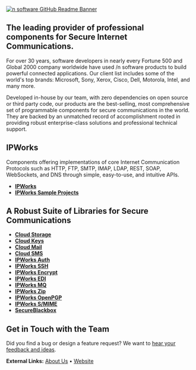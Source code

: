 [![n software GitHub Readme Banner]()](https://www.nsoftware.com/)

## The leading provider of professional components for Secure Internet Communications.

For over 30 years, software developers in nearly every Fortune 500 and Global 2000 company worldwide have used /n software products to build powerful connected applications. Our client list includes some of the world's top brands: Microsoft, Sony, Xerox, Cisco, Dell, Motorola, Intel, and many more.

Developed in-house by our team, with zero dependencies on open source or third party code, our products are the best-selling, most comprehensive set of programmable components for secure communications in the world. They are backed by an unmatched record of accomplishment rooted in providing robust enterprise-class solutions and professional technical support. 

## IPWorks

Components offering implementations of core Internet Communication Protocols such as HTTP, FTP, SMTP, IMAP, LDAP, REST, SOAP, WebSockets, and DNS through simple, easy-to-use, and intuitive APIs.

+ [**IPWorks**](https://www.nsoftware.com/ipworks)
+ [**IPWorks Sample Projects**](/IPWorks)

## A Robust Suite of Libraries for Secure Communications

+ [**Cloud Storage**](https://www.nsoftware.com/cloudstorage)
+ [**Cloud Keys**](https://www.nsoftware.com/cloudkeys)
+ [**Cloud Mail**](https://www.nsoftware.com/cloudmail)
+ [**Cloud SMS**](https://www.nsoftware.com/cloudsms)
+ [**IPWorks Auth**](https://www.nsoftware.com/ipworksauth)
+ [**IPWorks SSH**](https://www.nsoftware.com/ipworksssh)
+ [**IPWorks Encrypt**](https://www.nsoftware.com/ipworksencrypt)
+ [**IPWorks EDI**](https://www.nsoftware.com/ipworksedi)
+ [**IPWorks MQ**](https://www.nsoftware.com/ipworksmq)
+ [**IPWorks Zip**](https://www.nsoftware.com/ipworkszip)
+ [**IPWorks OpenPGP**](https://www.nsoftware.com/ipworkspgp)
+ [**IPWorks S/MIME**](https://www.nsoftware.com/ipworkssmime)
+ [**SecureBlackbox**](https://www.nsoftware.com/sbb)

## Get in Touch with the Team
Did you find a bug or design a feature request? We want to [hear your feedback and ideas](https://www.nsoftware.com/support/submit).

**External Links:** [About Us](https://www.nsoftware.com/about-us/) • [Website](https://www.nsoftware.com/)
